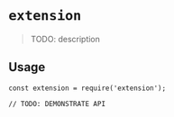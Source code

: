 # `extension`

> TODO: description

## Usage

```
const extension = require('extension');

// TODO: DEMONSTRATE API
```
